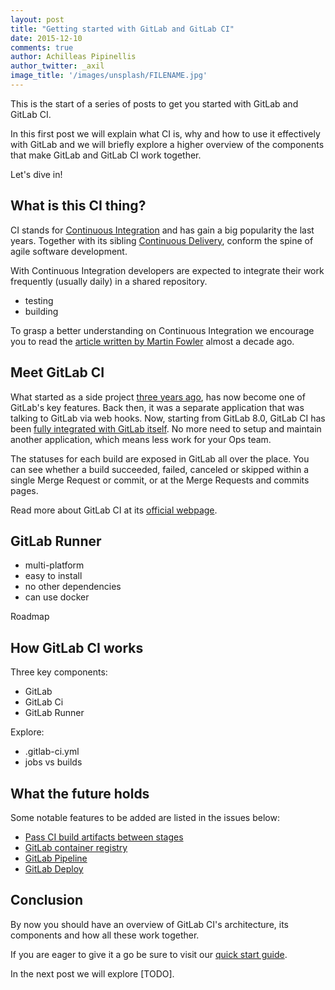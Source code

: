 ```yaml
---
layout: post
title: "Getting started with GitLab and GitLab CI"
date: 2015-12-10
comments: true
author: Achilleas Pipinellis
author_twitter: _axil
image_title: '/images/unsplash/FILENAME.jpg'
---
```


This is the start of a series of posts to get you started with GitLab and
GitLab CI.

In this first post we will explain what CI is, why and how to use it
effectively with GitLab and we will briefly explore a higher overview of the
components that make GitLab and GitLab CI work together.

Let's dive in!

<!-- more -->

## What is this CI thing?

CI stands for [Continuous Integration][ci-wiki] and has gain a big popularity
the last years. Together with its sibling [Continuous Delivery][cd-wiki],
conform the spine of agile software development.

With Continuous Integration developers are expected to integrate their work
frequently (usually daily) in a shared repository.

- testing
- building

To grasp a better understanding on Continuous Integration we encourage you to
read the [article written by Martin Fowler][ci-fowler] almost a decade ago.

## Meet GitLab CI

What started as a side project [three years ago][ci-first-post], has now
become one of GitLab's key features. Back then, it was a separate application
that was talking to GitLab via web hooks. Now, starting from GitLab 8.0,
GitLab CI has been [fully integrated with GitLab itself][8-post]. No more need
to setup and maintain another application, which means less work for your Ops
team.

The statuses for each build are exposed in GitLab all over the place. You can
see whether a build succeeded, failed, canceled or skipped within a single
Merge Request or commit, or at the Merge Requests and commits pages.

Read more about GitLab CI at its [official webpage][ci-page].

## GitLab Runner

- multi-platform
- easy to install
- no other dependencies
- can use docker

Roadmap

## How GitLab CI works

Three key components:

- GitLab
- GitLab Ci
- GitLab Runner

Explore:

- .gitlab-ci.yml
- jobs vs builds

## What the future holds

Some notable features to be added are listed in the issues below:

- [Pass CI build artifacts between stages][issue-3423]
- [GitLab container registry][issue-3299]
- [GitLab Pipeline][issue-3743]
- [GitLab Deploy][issue-3286]

## Conclusion

By now you should have an overview of GitLab CI's architecture, its
components and how all these work together.

If you are eager to give it a go be sure to visit our [quick start guide][].

In the next post we will explore [TODO].

[ci-wiki]: https://en.wikipedia.org/wiki/Continuous_integration
[cd-wiki]: https://en.wikipedia.org/wiki/Continuous_delivery
[ci-fowler]: http://www.martinfowler.com/articles/continuousIntegration.html
[ci-first-post]: https://about.gitlab.com/2012/11/13/continuous-integration-server-from-gitlab/
[8-post]: https://about.gitlab.com/2015/09/22/gitlab-8-0-released/
[ci-page]: https://about.gitlab.com/gitlab-ci
[issue-3423]: https://gitlab.com/gitlab-org/gitlab-ce/issues/3423
[issue-3299]: https://gitlab.com/gitlab-org/gitlab-ce/issues/3299
[issue-3743]: https://gitlab.com/gitlab-org/gitlab-ce/issues/3743
[issue-3286]: https://gitlab.com/gitlab-org/gitlab-ce/issues/3286
[quick start guide]: http://doc.gitlab.com/ce/ci/quick_start/
